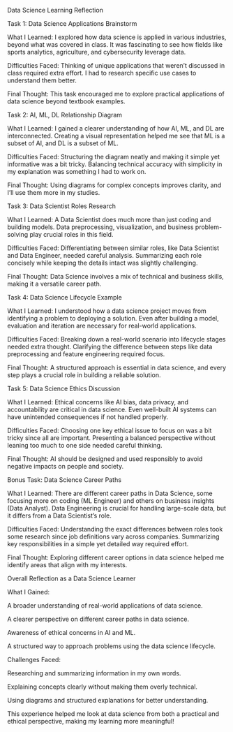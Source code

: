Data Science Learning Reflection

Task 1: Data Science Applications Brainstorm

What I Learned:
I explored how data science is applied in various industries, beyond what was covered in class.
It was fascinating to see how fields like sports analytics, agriculture, and cybersecurity leverage data.

Difficulties Faced:
Thinking of unique applications that weren’t discussed in class required extra effort.
I had to research specific use cases to understand them better.

Final Thought:
This task encouraged me to explore practical applications of data science beyond textbook examples.

Task 2: AI, ML, DL Relationship Diagram

What I Learned:
I gained a clearer understanding of how AI, ML, and DL are interconnected.
Creating a visual representation helped me see that ML is a subset of AI, and DL is a subset of ML.

Difficulties Faced:
Structuring the diagram neatly and making it simple yet informative was a bit tricky.
Balancing technical accuracy with simplicity in my explanation was something I had to work on.

Final Thought:
Using diagrams for complex concepts improves clarity, and I’ll use them more in my studies.

Task 3: Data Scientist Roles Research

What I Learned:
A Data Scientist does much more than just coding and building models.
Data preprocessing, visualization, and business problem-solving play crucial roles in this field.

Difficulties Faced:
Differentiating between similar roles, like Data Scientist and Data Engineer, needed careful analysis.
Summarizing each role concisely while keeping the details intact was slightly challenging.

Final Thought:
Data Science involves a mix of technical and business skills, making it a versatile career path.

Task 4: Data Science Lifecycle Example

What I Learned:
I understood how a data science project moves from identifying a problem to deploying a solution.
Even after building a model, evaluation and iteration are necessary for real-world applications.

Difficulties Faced:
Breaking down a real-world scenario into lifecycle stages needed extra thought.
Clarifying the difference between steps like data preprocessing and feature engineering required focus.

Final Thought:
A structured approach is essential in data science, and every step plays a crucial role in building a reliable solution.

Task 5: Data Science Ethics Discussion

What I Learned:
Ethical concerns like AI bias, data privacy, and accountability are critical in data science.
Even well-built AI systems can have unintended consequences if not handled properly.

Difficulties Faced:
Choosing one key ethical issue to focus on was a bit tricky since all are important.
Presenting a balanced perspective without leaning too much to one side needed careful thinking.

Final Thought:
AI should be designed and used responsibly to avoid negative impacts on people and society.

Bonus Task: Data Science Career Paths

What I Learned:
There are different career paths in Data Science, some focusing more on coding (ML Engineer) and others on business insights (Data Analyst).
Data Engineering is crucial for handling large-scale data, but it differs from a Data Scientist’s role.

Difficulties Faced:
Understanding the exact differences between roles took some research since job definitions vary across companies.
Summarizing key responsibilities in a simple yet detailed way required effort.

Final Thought:
Exploring different career options in data science helped me identify areas that align with my interests.

Overall Reflection as a Data Science Learner

What I Gained:

A broader understanding of real-world applications of data science.

A clearer perspective on different career paths in data science.

Awareness of ethical concerns in AI and ML.

A structured way to approach problems using the data science lifecycle.

Challenges Faced:

Researching and summarizing information in my own words.

Explaining concepts clearly without making them overly technical.

Using diagrams and structured explanations for better understanding.

This experience helped me look at data science from both a practical and ethical perspective, making my learning more meaningful!

